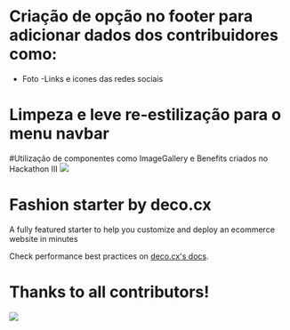 # Criação de opção no footer para adicionar dados dos contribuidores como:
- Foto
-Links e icones das redes sociais

# Limpeza e leve re-estilização para o menu navbar

#Utilização de componentes como ImageGallery e Benefits criados no Hackathon III
<img src="https://cdn.discordapp.com/attachments/728770954096017419/1109856507950026782/image.png">

# Fashion starter by deco.cx

A fully featured starter to help you customize and deploy an ecommerce website
in minutes

Check performance best practices on
[deco.cx's docs](https://www.deco.cx/docs).

# Thanks to all contributors!

<a href="https://github.com/deco-sites/fashion/graphs/contributors">
  <img src="https://contributors-img.web.app/image?repo=deco-sites/fashion" />
</a>
